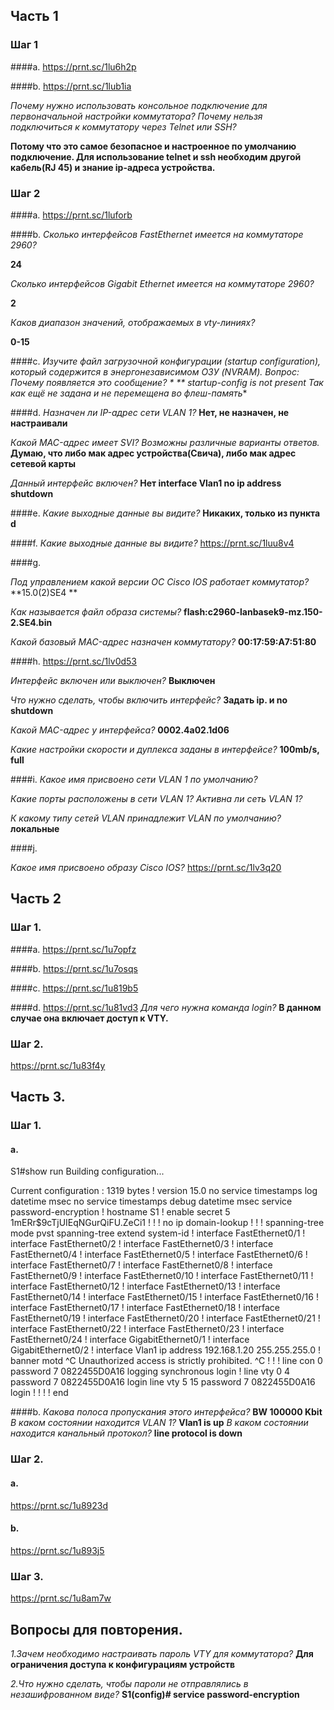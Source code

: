 ## Часть 1 

### Шаг 1

####a. 
https://prnt.sc/1lu6h2p

####b.
https://prnt.sc/1lub1ia

*Почему нужно использовать консольное подключение для первоначальной настройки коммутатора? Почему нельзя подключиться к коммутатору через Telnet или SSH?*

**Потому что это самое безопасное и настроенное по умолчанию подключение. Для использование telnet и ssh необходим другой кабель(RJ 45) и знание ip-адреса устройства.**

### Шаг 2

####a. 
https://prnt.sc/1luforb

####b. 
*Сколько интерфейсов FastEthernet имеется на коммутаторе 2960?*

**24**

*Сколько интерфейсов Gigabit Ethernet имеется на коммутаторе 2960?*

**2**

*Каков диапазон значений, отображаемых в vty-линиях?*

**0-15**

####с.
*Изучите файл загрузочной конфигурации (startup configuration), который содержится в энергонезависимом ОЗУ (NVRAM).
Вопрос:
Почему появляется это сообщение?
*
**
startup-config is not present
Так как ещё не задана и не перемещена во флеш-память**

####d.
*Назначен ли IP-адрес сети VLAN 1?*
**Нет, не назначен, не настраивали**

*Какой MAC-адрес имеет SVI? Возможны различные варианты ответов.*
**Думаю, что либо мак адрес устройства(Свича), либо мак адрес сетевой карты**

*Данный интерфейс включен?*
**Нет
interface Vlan1
 no ip address
 shutdown**

####e.
*Какие выходные данные вы видите?*
**Никаких, только из пункта d**


####f.
*Какие выходные данные вы видите?*
https://prnt.sc/1luu8v4


####g.

*Под управлением какой версии ОС Cisco IOS работает коммутатор?*
**15.0(2)SE4 **

*Как называется файл образа системы?*
**flash:c2960-lanbasek9-mz.150-2.SE4.bin**

*Какой базовый MAC-адрес назначен коммутатору?*
**00:17:59:A7:51:80**

####h.
https://prnt.sc/1lv0d53

*Интерфейс включен или выключен?*
**Выключен**

*Что нужно сделать, чтобы включить интерфейс?*
**Задать ip. и no shutdown**

*Какой MAC-адрес у интерфейса?*
**0002.4a02.1d06**

*Какие настройки скорости и дуплекса заданы в интерфейсе?*
**100mb/s, full**

####i.
*Какое имя присвоено сети VLAN 1 по умолчанию?*

*Какие порты расположены в сети VLAN 1?*
*Активна ли сеть VLAN 1?*


*К какому типу сетей VLAN принадлежит VLAN по умолчанию?*
**локальные**

####j.

*Какое имя присвоено образу Cisco IOS?*
https://prnt.sc/1lv3q20


## Часть 2

### Шаг 1.

####a. 
https://prnt.sc/1u7opfz

####b. 
https://prnt.sc/1u7osqs

####c.
https://prnt.sc/1u819b5
 

####d. 
https://prnt.sc/1u81vd3
*Для чего нужна команда login?*
**В данном случае она включает доступ к VTY.**



### Шаг 2.
https://prnt.sc/1u83f4y


## Часть 3.

### Шаг 1.

#### a.
S1#show run
Building configuration...

Current configuration : 1319 bytes
!
version 15.0
no service timestamps log datetime msec
no service timestamps debug datetime msec
service password-encryption
!
hostname S1
!
enable secret 5 $1$mERr$9cTjUIEqNGurQiFU.ZeCi1
!
!
!
no ip domain-lookup
!
!
!
spanning-tree mode pvst
spanning-tree extend system-id
!
interface FastEthernet0/1
!
interface FastEthernet0/2
!
interface FastEthernet0/3
!
interface FastEthernet0/4
!
interface FastEthernet0/5
!
interface FastEthernet0/6
!
interface FastEthernet0/7
!
interface FastEthernet0/8
!
interface FastEthernet0/9
!
interface FastEthernet0/10
!
interface FastEthernet0/11
!
interface FastEthernet0/12
!
interface FastEthernet0/13
!
interface FastEthernet0/14
!
interface FastEthernet0/15
!
interface FastEthernet0/16
!
interface FastEthernet0/17
!
interface FastEthernet0/18
!
interface FastEthernet0/19
!
interface FastEthernet0/20
!
interface FastEthernet0/21
!
interface FastEthernet0/22
!
interface FastEthernet0/23
!
interface FastEthernet0/24
!
interface GigabitEthernet0/1
!
interface GigabitEthernet0/2
!
interface Vlan1
 ip address 192.168.1.20 255.255.255.0
!
banner motd ^C
Unauthorized access is strictly prohibited. ^C
!
!
!
line con 0
 password 7 0822455D0A16
 logging synchronous
 login
!
line vty 0 4
 password 7 0822455D0A16
 login
line vty 5 15
 password 7 0822455D0A16
 login
!
!
!
!
end

####b.
*Какова полоса пропускания этого интерфейса?*
**BW 100000 Kbit**
*В каком состоянии находится VLAN 1?*
**Vlan1 is up**
*В каком состоянии находится канальный протокол?*
**line protocol is down**


### Шаг 2.

#### a.
https://prnt.sc/1u8923d

#### b.
https://prnt.sc/1u893j5


### Шаг 3.
https://prnt.sc/1u8am7w



## Вопросы для повторения.

*1.Зачем необходимо настраивать пароль VTY для коммутатора?*
**Для ограничения доступа к конфигурациям устройств**

*2.Что нужно сделать, чтобы пароли не отправлялись в незашифрованном виде?*
**S1(config)# service password-encryption**


